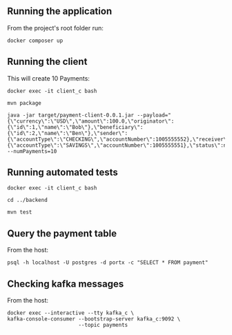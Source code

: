 ## Running the application
From the project's root folder run:
```
docker composer up
```

## Running the client
This will create 10 Payments:
```
docker exec -it client_c bash

mvn package

java -jar target/payment-client-0.0.1.jar --payload="{\"currency\":\"USD\",\"amount\":100.0,\"originator\":{\"id\":1,\"name\":\"Bob\"},\"beneficiary\":{\"id\":2,\"name\":\"Ben\"},\"sender\":{\"accountType\":\"CHECKING\",\"accountNumber\":1005555552},\"receiver\":{\"accountType\":\"SAVINGS\",\"accountNumber\":1005555551},\"status\":null}" --numPayments=10

```

## Running automated tests
```
docker exec -it client_c bash

cd ../backend

mvn test
```

## Query the payment table
From the host:
```
psql -h localhost -U postgres -d portx -c "SELECT * FROM payment"
```

## Checking kafka messages
From the host:
```
docker exec --interactive --tty kafka_c \
kafka-console-consumer --bootstrap-server kafka_c:9092 \
                       --topic payments
```
